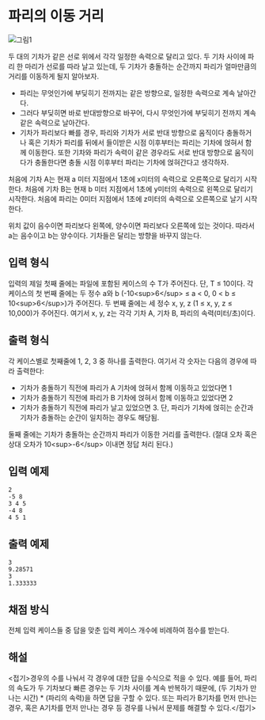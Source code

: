 # 파리의 이동 거리

![그림1](images/k5888200/1502788857112.png)

두 대의 기차가 같은 선로 위에서 각각 일정한 속력으로 달리고 있다.
두 기차 사이에 파리 한 마리가 선로를 따라 날고 있는데, 두 기차가 충돌하는 순간까지 파리가 얼마만큼의 거리를 이동하게 될지 알아보자.

- 파리는 무엇인가에 부딪히기 전까지는 같은 방향으로, 일정한 속력으로 계속 날아간다.
- 그러다 부딪히면 바로 반대방향으로 바꾸어, 다시 무엇인가에 부딪히기 전까지 계속 같은 속력으로 날아간다.
- 기차가 파리보다 빠를 경우, 파리와 기차가 서로 반대 방향으로 움직이다 충돌하거나 혹은 기차가 파리를 뒤에서 들이받은 시점 이후부터는 파리는 기차에 얹혀서 함께 이동한다. 또한 기차와 파리가 속력이 같은 경우라도 서로 반대 방향으로 움직이다가 충돌한다면 충돌 시점 이후부터 파리는 기차에 얹혀간다고 생각하자. 

처음에 기차 A는 현재 a 미터 지점에서 1초에 x미터의 속력으로 오른쪽으로 달리기 시작한다.
처음에 기차 B는 현재 b 미터 지점에서 1초에 y미터의 속력으로 왼쪽으로 달리기 시작한다. 
처음에 파리는 0미터 지점에서 1초에 z미터의 속력으로 오른쪽으로 날기 시작한다.

위치 값이 음수이면 파리보다 왼쪽에, 양수이면 파리보다 오른쪽에 있는 것이다. 따라서 a는 음수이고 b는 양수이다.
기차들은 달리는 방향을 바꾸지 않는다. 


## 입력 형식

입력의 제일 첫째 줄에는 파일에 포함된 케이스의 수 T가 주어진다. 단, T ≤ 10이다. 각 케이스의 첫 번째 줄에는 두 정수 a와 b (-10&lt;sup&gt;6&lt;/sup&gt; ≤ a &lt; 0, 0 &lt; b ≤ 10&lt;sup&gt;6&lt;/sup&gt;)가 주어진다. 두 번째 줄에는 세 정수 x, y, z (1 ≤ x, y, z ≤ 10,000)가 주어진다. 여기서 x, y, z는 각각 기차 A, 기차 B, 파리의 속력(미터/초)이다. 


## 출력 형식

각 케이스별로 첫째줄에 1, 2, 3 중 하나를 출력한다. 여기서 각 숫자는 다음의 경우에 따라 출력한다:
- 기차가 충돌하기 직전에 파리가 A 기차에 얹혀서 함께 이동하고 있었다면 1
- 기차가 충돌하기 직전에 파리가 B 기차에 얹혀서 함께 이동하고 있었다면 2
- 기차가 충돌하기 직전에 파리가 날고 있었으면 3. 단, 파리가 기차에 얹히는 순간과 기차가 충돌하는 순간이 일치하는 경우도 해당됨.

둘째 줄에는 기차가 충돌하는 순간까지 파리가 이동한 거리를 출력한다. (절대 오차 혹은 상대 오차가 10&lt;sup&gt;-6&lt;/sup&gt; 이내면 정답 처리 된다.)

## 입력 예제

```
2
-5 8
3 4 5
-4 8
4 5 1
```

## 출력 예제

```
3
9.28571
3
1.333333
```


## 채점 방식

전체 입력 케이스들 중 답을 맞춘 입력 케이스 개수에 비례하여 점수를 받는다.


## 해설

<접기>경우의 수를 나눠서 각 경우에 대한 답을 수식으로 적을 수 있다. 예를 들어, 파리의 속도가 두 기차보다 빠른 경우는 두 기차 사이를 계속 반복하기 때문에, (두 기차가 만나는 시간) * (파리의 속력)을 하면 답을 구할 수 있다. 또는 파리가 B기차를 먼저 만나는 경우, 혹은 A기차를 먼저 만나는 경우 등 경우를 나눠서 문제를 해결할 수 있다.</접기>
